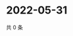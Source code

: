 # 2022-05-31

共 0 条

<!-- BEGIN WEIBO -->
<!-- 最后更新时间 Tue May 31 2022 19:01:06 GMT+0800 (China Standard Time) -->

<!-- END WEIBO -->
